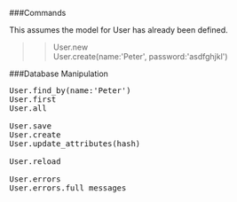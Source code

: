 ###Commands

This assumes the model for User has already been defined.

>>User.new  
>>User.create(name:'Peter', password:'asdfghjkl')  

###Database Manipulation
<pre>
User.find_by(name:'Peter')  
User.first  
User.all

User.save
User.create
User.update_attributes(hash)

User.reload

User.errors
User.errors.full_messages
</pre>
